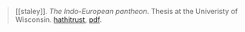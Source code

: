 > [[staley]]. *The Indo-European pantheon*. Thesis at the Univeristy of Wisconsin. [hathitrust](https://catalog.hathitrust.org/Record/005746604), [pdf](a/m-staley1894.pdf).